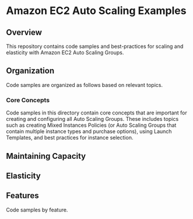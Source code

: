 # Amazon EC2 Auto Scaling Examples

## Overview

This repository contains code samples and best-practices for scaling and elasticity with Amazon EC2 Auto Scaling Groups.


## Organization

Code samples are organized as follows based on relevant topics.

### Core Concepts

Code samples in this directory contain core concepts that are important for creating and configuring all Auto Scaling Groups. These includes topics such as creating Mixed Instances Policies (or Auto Scaling Groups that contain multiple instance types and purchase options), using Launch Templates, and best practices for instance selection.

## Maintaining Capacity



## Elasticity 


## Features

Code samples by feature.



